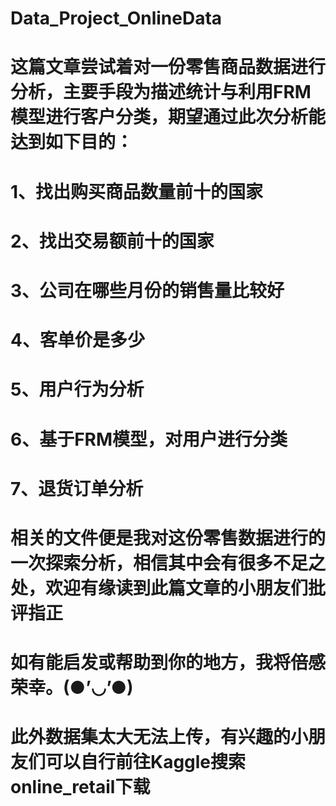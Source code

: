 # Data_Project_OnlineData
# 这篇文章尝试着对一份零售商品数据进行分析，主要手段为描述统计与利用FRM模型进行客户分类，期望通过此次分析能达到如下目的：
# 1、找出购买商品数量前十的国家
# 2、找出交易额前十的国家
# 3、公司在哪些月份的销售量比较好
# 4、客单价是多少
# 5、用户行为分析
# 6、基于FRM模型，对用户进行分类
# 7、退货订单分析

# 相关的文件便是我对这份零售数据进行的一次探索分析，相信其中会有很多不足之处，欢迎有缘读到此篇文章的小朋友们批评指正
# 如有能启发或帮助到你的地方，我将倍感荣幸。(●’◡’●)

# 此外数据集太大无法上传，有兴趣的小朋友们可以自行前往Kaggle搜索online_retail下载

